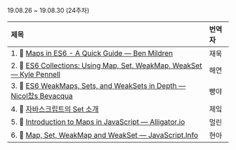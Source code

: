 19.08.26 ~ 19.08.30 (24주차)

|     제목     |    번역자    |
| :---------- | :--------- |
| 1. 📜 [Maps in ES6 - A Quick Guide — Ben Mildren](https://github.com/Lee-hyuna/33-js-concepts-kr/wiki/Maps-in-ES6---A-Quick-Guide-%E2%80%94-Ben-Mildren) | 재욱 |
| 2. 📜 [ES6 Collections: Using Map, Set, WeakMap, WeakSet — Kyle Pennell](https://www.sitepoint.com/es6-collections-map-set-weakmap-weakset/) | 해연 |
| 3. 📜 [ES6 WeakMaps, Sets, and WeakSets in Depth — Nicol찼s Bevacqua](https://ponyfoo.com/articles/es6-weakmaps-sets-and-weaksets-in-depth) | 빵야 |
| 4. 📜 [자바스크립트의 Set 소개](https://github.com/Lee-hyuna/33-js-concepts-kr/wiki/sets-introduction) | 제잌 |
| 5. 📜 [Introduction to Maps in JavaScript — Alligator.io](https://github.com/Lee-hyuna/33-js-concepts-kr/wiki/Introduction-to-Maps-in-JavaScript) | 멀린 |
| 6. 📜 [Map, Set, WeakMap and WeakSet — JavaScript.Info](https://github.com/Lee-hyuna/33-js-concepts-kr/wiki/Map-and-Set) | 현아 |